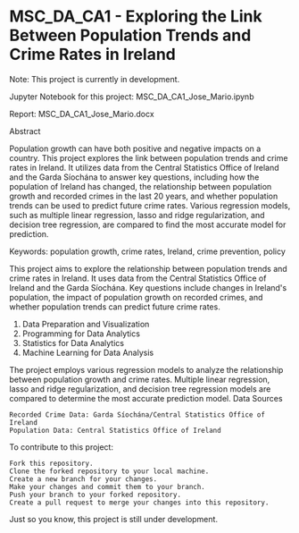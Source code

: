 # MSC_DA_CA1 - Exploring the Link Between Population Trends and Crime Rates in Ireland

Note: This project is currently in development.

Jupyter Notebook for this project: MSC_DA_CA1_Jose_Mario.ipynb

Report: MSC_DA_CA1_Jose_Mario.docx

Abstract

Population growth can have both positive and negative impacts on a country. This project explores the link between population trends and crime rates in Ireland. It utilizes data from the Central Statistics Office of Ireland and the Garda Síochána to answer key questions, including how the population of Ireland has changed, the relationship between population growth and recorded crimes in the last 20 years, and whether population trends can be used to predict future crime rates. Various regression models, such as multiple linear regression, lasso and ridge regularization, and decision tree regression, are compared to find the most accurate model for prediction.

Keywords: population growth, crime rates, Ireland, crime prevention, policy

This project aims to explore the relationship between population trends and crime rates in Ireland. It uses data from the Central Statistics Office of Ireland and the Garda Síochána. Key questions include changes in Ireland's population, the impact of population growth on recorded crimes, and whether population trends can predict future crime rates.

1. Data Preparation and Visualization
2. Programming for Data Analytics
3. Statistics for Data Analytics
4. Machine Learning for Data Analysis

The project employs various regression models to analyze the relationship between population growth and crime rates. Multiple linear regression, lasso and ridge regularization, and decision tree regression models are compared to determine the most accurate prediction model.
Data Sources

    Recorded Crime Data: Garda Síochána/Central Statistics Office of Ireland
    Population Data: Central Statistics Office of Ireland

    
To contribute to this project:

    Fork this repository.
    Clone the forked repository to your local machine.
    Create a new branch for your changes.
    Make your changes and commit them to your branch.
    Push your branch to your forked repository.
    Create a pull request to merge your changes into this repository.

Just so you know, this project is still under development.
